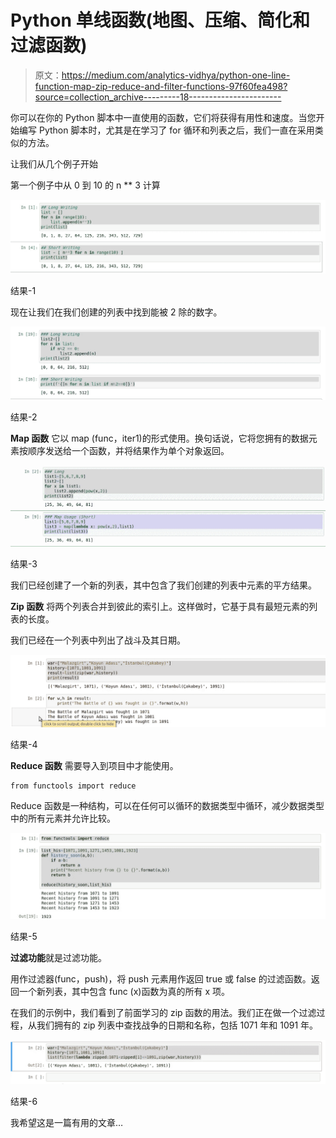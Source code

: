 # Python 单线函数(地图、压缩、简化和过滤函数)

> 原文：<https://medium.com/analytics-vidhya/python-one-line-function-map-zip-reduce-and-filter-functions-97f60fea498?source=collection_archive---------18----------------------->

你可以在你的 Python 脚本中一直使用的函数，它们将获得有用性和速度。当您开始编写 Python 脚本时，尤其是在学习了 for 循环和列表之后，我们一直在采用类似的方法。

让我们从几个例子开始

第一个例子中从 0 到 10 的 n ** 3 计算

![](img/d069153caabc7c9fdf4be4f22469a0ee.png)

结果-1

现在让我们在我们创建的列表中找到能被 2 除的数字。

![](img/742bb977c47507733b9fb4d2d8a08859.png)

结果-2

**Map 函数**
它以 map (func，iter1)的形式使用。换句话说，它将您拥有的数据元素按顺序发送给一个函数，并将结果作为单个对象返回。

![](img/a47704b5767dff5922017234f140d485.png)

结果-3

我们已经创建了一个新的列表，其中包含了我们创建的列表中元素的平方结果。

**Zip 函数**
将两个列表合并到彼此的索引上。这样做时，它基于具有最短元素的列表的长度。

我们已经在一个列表中列出了战斗及其日期。

![](img/85fead71cc454e9e6e77fd34b14a9ae5.png)

结果-4

**Reduce 函数**
需要导入到项目中才能使用。

```
from functools import reduce
```

Reduce 函数是一种结构，可以在任何可以循环的数据类型中循环，减少数据类型中的所有元素并允许比较。

![](img/6b58eb69c18f151967167f8288c27556.png)

结果-5

**过滤功能**就是过滤功能。

用作过滤器(func，push)，将 push 元素用作返回 true 或 false 的过滤函数。返回一个新列表，其中包含 func (x)函数为真的所有 x 项。

在我们的示例中，我们看到了前面学习的 zip 函数的用法。我们正在做一个过滤过程，从我们拥有的 zip 列表中查找战争的日期和名称，包括 1071 年和 1091 年。

![](img/25e29dcef707978e47a84056ba5ad883.png)

结果-6

我希望这是一篇有用的文章…